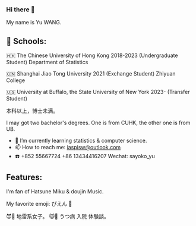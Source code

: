 ### Hi there 👋

My name is Yu WANG. 

## 🏫 Schools:

🇭🇰 The Chinese University of Hong Kong 2018-2023 (Undergraduate Student) Department of Statistics

🇨🇳 Shanghai Jiao Tong University 2021 (Exchange Student) Zhiyuan College

🇺🇸 University at Buffalo, the State University of New York 2023- (Transfer Student) 

本科以上，博士未满。

I may got two bachelor's degrees. One is from CUHK, the other one is from UB.

- 🌱 I’m currently learning statistics & computer science.
- 📫 How to reach me: iaspisw@outlook.com
- ☎️ +852 55667724 +86 13434416207 Wechat: sayoko_yu

## Features:

I'm fan of Hatsune Miku & doujin Music.

My favorite emoji: ぴえん 🥺

😈🖤 地雷系女子。
🐱🚬 うつ病 入院 体験談。
